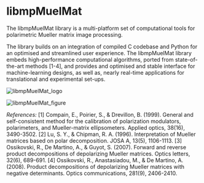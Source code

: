 # libmpMuelMat
The libmpMuelMat library is a multi-platform set of computational tools for polarimetric Mueller matrix image processing.

The library builds on an integration of compiled C codebase and Python for an optimised and streamlined user experience.
The libmpMuelMat library embeds high-performance computational algorithms, ported from state-of-the-art methods [1-4], and provides and optimised and stable interface for machine-learning designs, as well as, nearly real-time applications for translational and experimental set-ups.


![libmpMuelMat_logo](https://user-images.githubusercontent.com/35454056/190458107-ceac50e6-29dc-49b9-a319-2d29d30ccc8d.png)


![libmpMuelMat_figure](https://user-images.githubusercontent.com/35454056/190457954-cfc9c019-52fa-46e1-8d5f-db7802dd41ac.png)


*References:*
[1] Compain, E., Poirier, S., & Drevillon, B. (1999). General and self-consistent method for the calibration of polarization modulators, polarimeters, and Mueller-matrix ellipsometers. Applied optics, 38(16), 3490-3502.
[2] Lu, S. Y., & Chipman, R. A. (1996). Interpretation of Mueller matrices based on polar decomposition. JOSA A, 13(5), 1106-1113.
[3] Ossikovski, R., De Martino, A., & Guyot, S. (2007). Forward and reverse product decompositions of depolarizing Mueller matrices. Optics letters, 32(6), 689-691.
[4] Ossikovski, R., Anastasiadou, M., & De Martino, A. (2008). Product decompositions of depolarizing Mueller matrices with negative determinants. Optics communications, 281(9), 2406-2410.
